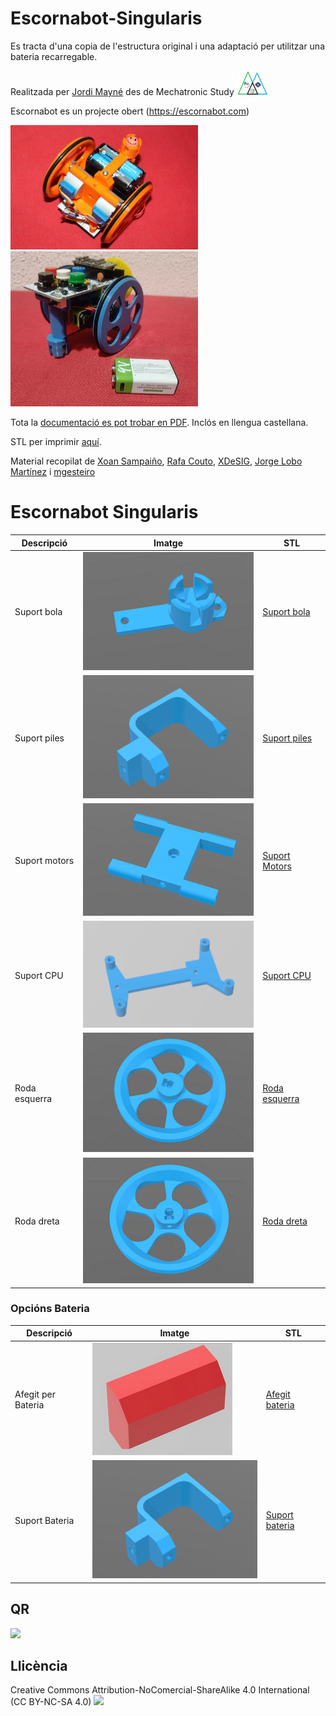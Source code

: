 # Escornabot-Singularis

Es tracta d'una copia de l'estructura original i una adaptació per utilitzar una bateria recarregable. 

Realitzada per [Jordi Mayné](https://github.com/maynej) des de Mechatronic Study <img src="Imatges/Logo3senseFons.png" width="50" />

Escornabot es un projecte obert (https://escornabot.com) 

<img src="Imatges/EscornabotSingularis.jpg" width="300" /> <img src="Imatges/EscornabotBateria9V.jpg" width="300" />

Tota la [documentació es pot trobar en PDF](https://github.com/maynej/Escorna-Singularis/tree/master/Doc/). Inclós en llengua castellana.

STL per imprimir [aquí](https://github.com/maynej/Escorna-Singularis/tree/master/stl).

Material recopilat de [Xoan Sampaiño](https://github.com/xoan), [Rafa Couto](https://github.com/rafacouto), [XDeSIG](https://github.com/xdesig), [Jorge Lobo Martínez](https://github.com/lobotic) i [mgesteiro](https://github.com/mgesteiro)   
  
# Escornabot Singularis
  
Descripció         | Imatge          | STL         
------------- | ------------- | ------------- 
Suport bola|![](Imatges/ballcaster-v2.png) | [Suport bola](STL/ballcaster-v2.stl)  
Suport piles|![](Imatges/battery-bracket.png) | [Suport piles](STL/battery-bracket.stl)  
Suport motors|![](Imatges/MotorBracket.png) | [Suport Motors](STL/MotorBracket.stl)  
Suport CPU|![](Imatges/CPU.png) | [Suport CPU](STL/cpu-2_10-bracket.stl)  
Roda esquerra|![](Imatges/wheel-l.png) | [Roda esquerra](STL/wheel-l.stl)  
Roda dreta|![](Imatges/wheel-r.png) | [Roda dreta](STL/wheel-r.stl)  
  
### Opcións Bateria
  
Descripció         | Imatge          | STL          
------------- | ------------- | ------------- 
Afegit per Bateria|![](Imatges/Afegit1.jpg) | [Afegit bateria](STL/battery-bracket.stl)  
Suport Bateria|![](Imatges/battery-bracket.png) | [Suport bateria](STL/battery-bracket.stl)  

## QR

<img src="https://www.codigos-qr.com/qr/php/qr_img.php?d=https%3A%2F%2Fgithub.com%2Fmaynej%2FEscornabot-STEMFIE&s=6&e=m"/>

## Llicència

Creative Commons Attribution-NoComercial-ShareAlike 4.0 International (CC BY-NC-SA 4.0)  <img src="ImatgesEscornabot/CC.png" width="100" />

